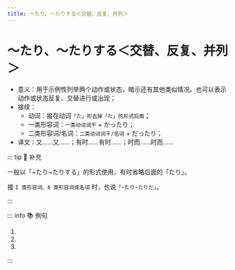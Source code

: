 ```yaml
---
title: ～たり、～たりする＜交替、反复、并列＞
---
```


# ～たり、～たりする＜交替、反复、并列＞

* 意义：用于示例性列举两个动作或状态，暗示还有其他类似情况。也可以表示动作或状态反复、交替进行或出现；
* 接续：
  * 动词：接在动词`「た」形去掉「た」的形式后面`；
  * 一类形容词：`一类动词词干` + かったり；
  * 二类形容词/名词：`二类动词词干/名词` + だったり；
* 译文：又……又……；有时……有时……；时而……时而……

::: tip :bookmark: 补充

一般以「~たり~たりする」的形式使用，有时省略后面的「たり」。

接 `I 类形容词、Ⅱ 类形容词或名词` 时，也说`「~たり~たりだ」`。

:::

::: info :books: 例句

1. <grammer-content id='1-12-09-0' sentence='[日曜日/にちようび]は**[洗濯/せんたく]したり**、**[掃除/そうじ]したり**します。' trans='周日洗衣服，打扫卫生。' />
2. <grammer-content id='1-12-09-1' sentence='すいかの[値段/ねだん]は**[高/た]かったり、[安/やす]かったり**する。' trans='西瓜的价格忽高忽低。' />
3. <grammer-content id='1-12-09-2' sentence='[試験/しけん][問題/もんだい]は[先生/せんせい]によって**[簡単/かんたん]だったり****[難/しむずかし]かったり**します。' trans='老师不同，考试题目难易程度也不同。' />

:::
